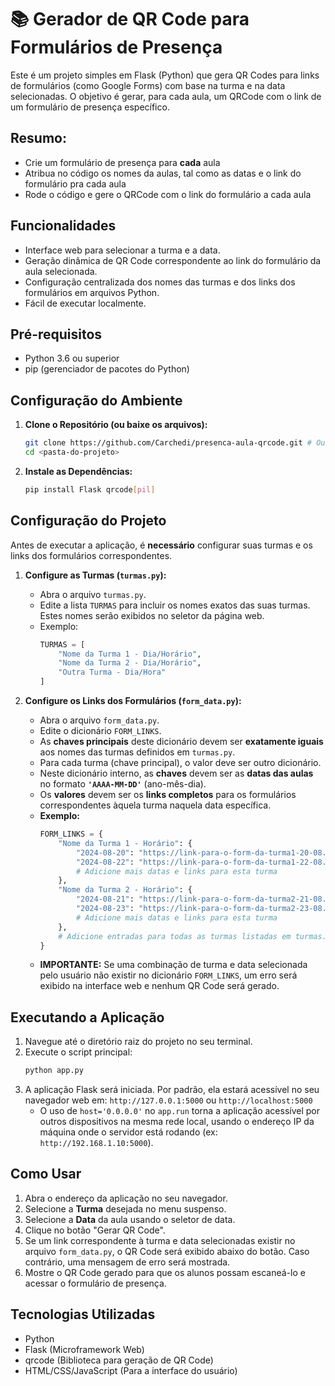 # 📚 Gerador de QR Code para Formulários de Presença

Este é um projeto simples em Flask (Python) que gera QR Codes para links de formulários (como Google Forms) com base na turma e na data selecionadas. O objetivo é gerar, para cada aula, um QRCode com o link de um formulário de presença específico.

## Resumo:
* Crie um formulário de presença para **cada** aula
* Atribua no código os nomes da aulas, tal como as datas e o link do formulário pra cada aula
* Rode o código e gere o QRCode com o link do formulário a cada aula 

## Funcionalidades

*   Interface web para selecionar a turma e a data.
*   Geração dinâmica de QR Code correspondente ao link do formulário da aula selecionada.
*   Configuração centralizada dos nomes das turmas e dos links dos formulários em arquivos Python.
*   Fácil de executar localmente.

## Pré-requisitos

*   Python 3.6 ou superior
*   pip (gerenciador de pacotes do Python)

## Configuração do Ambiente

1.  **Clone o Repositório (ou baixe os arquivos):**
    ```bash
    git clone https://github.com/Carchedi/presenca-aula-qrcode.git # Ou simplesmente coloque os arquivos em uma pasta
    cd <pasta-do-projeto>
    ```

2.  **Instale as Dependências:**
    ```bash
    pip install Flask qrcode[pil]
    ```

## Configuração do Projeto

Antes de executar a aplicação, é **necessário** configurar suas turmas e os links dos formulários correspondentes.

1.  **Configure as Turmas (`turmas.py`):**
    *   Abra o arquivo `turmas.py`.
    *   Edite a lista `TURMAS` para incluir os nomes exatos das suas turmas. Estes nomes serão exibidos no seletor da página web.
    *   Exemplo:
        ```python
        TURMAS = [
            "Nome da Turma 1 - Dia/Horário",
            "Nome da Turma 2 - Dia/Horário",
            "Outra Turma - Dia/Hora"
        ]
        ```

2.  **Configure os Links dos Formulários (`form_data.py`):**
    *   Abra o arquivo `form_data.py`.
    *   Edite o dicionário `FORM_LINKS`.
    *   As **chaves principais** deste dicionário devem ser **exatamente iguais** aos nomes das turmas definidos em `turmas.py`.
    *   Para cada turma (chave principal), o valor deve ser outro dicionário.
    *   Neste dicionário interno, as **chaves** devem ser as **datas das aulas** no formato **`'AAAA-MM-DD'`** (ano-mês-dia).
    *   Os **valores** devem ser os **links completos** para os formulários correspondentes àquela turma naquela data específica.
    *   **Exemplo:**
        ```python
        FORM_LINKS = {
            "Nome da Turma 1 - Horário": {
                "2024-08-20": "https://link-para-o-form-da-turma1-20-08.com",
                "2024-08-22": "https://link-para-o-form-da-turma1-22-08.com",
                # Adicione mais datas e links para esta turma
            },
            "Nome da Turma 2 - Horário": {
                "2024-08-21": "https://link-para-o-form-da-turma2-21-08.com",
                "2024-08-23": "https://link-para-o-form-da-turma2-23-08.com",
                # Adicione mais datas e links para esta turma
            },
            # Adicione entradas para todas as turmas listadas em turmas.py
        }
        ```
    *   **IMPORTANTE:** Se uma combinação de turma e data selecionada pelo usuário não existir no dicionário `FORM_LINKS`, um erro será exibido na interface web e nenhum QR Code será gerado.

## Executando a Aplicação

1.  Navegue até o diretório raiz do projeto no seu terminal.
2.  Execute o script principal:
    ```bash
    python app.py
    ```
3.  A aplicação Flask será iniciada. Por padrão, ela estará acessível no seu navegador web em:
    `http://127.0.0.1:5000` ou `http://localhost:5000`
    *   O uso de `host='0.0.0.0'` no `app.run` torna a aplicação acessível por outros dispositivos na mesma rede local, usando o endereço IP da máquina onde o servidor está rodando (ex: `http://192.168.1.10:5000`).

## Como Usar

1.  Abra o endereço da aplicação no seu navegador.
2.  Selecione a **Turma** desejada no menu suspenso.
3.  Selecione a **Data** da aula usando o seletor de data.
4.  Clique no botão "Gerar QR Code".
5.  Se um link correspondente à turma e data selecionadas existir no arquivo `form_data.py`, o QR Code será exibido abaixo do botão. Caso contrário, uma mensagem de erro será mostrada.
6.  Mostre o QR Code gerado para que os alunos possam escaneá-lo e acessar o formulário de presença.

## Tecnologias Utilizadas

*   Python
*   Flask (Microframework Web)
*   qrcode (Biblioteca para geração de QR Code)
*   HTML/CSS/JavaScript (Para a interface do usuário)

